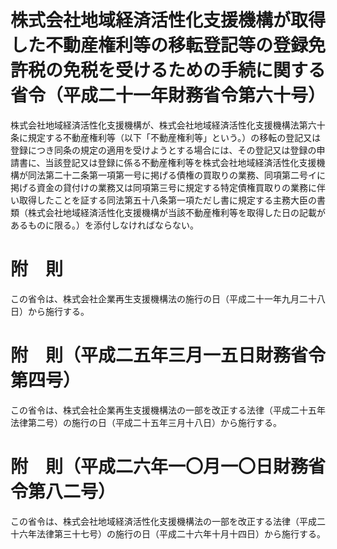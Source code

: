 # 株式会社地域経済活性化支援機構が取得した不動産権利等の移転登記等の登録免許税の免税を受けるための手続に関する省令（平成二十一年財務省令第六十号）
株式会社地域経済活性化支援機構が、株式会社地域経済活性化支援機構法第六十条に規定する不動産権利等（以下「不動産権利等」という。）の移転の登記又は登録につき同条の規定の適用を受けようとする場合には、その登記又は登録の申請書に、当該登記又は登録に係る不動産権利等を株式会社地域経済活性化支援機構が同法第二十二条第一項第一号に掲げる債権の買取りの業務、同項第二号イに掲げる資金の貸付けの業務又は同項第三号に規定する特定債権買取りの業務に伴い取得したことを証する同法第五十八条第一項ただし書に規定する主務大臣の書類（株式会社地域経済活性化支援機構が当該不動産権利等を取得した日の記載があるものに限る。）を添付しなければならない。
# 附　則
この省令は、株式会社企業再生支援機構法の施行の日（平成二十一年九月二十八日）から施行する。
# 附　則（平成二五年三月一五日財務省令第四号）
この省令は、株式会社企業再生支援機構法の一部を改正する法律（平成二十五年法律第二号）の施行の日（平成二十五年三月十八日）から施行する。
# 附　則（平成二六年一〇月一〇日財務省令第八二号）
この省令は、株式会社地域経済活性化支援機構法の一部を改正する法律（平成二十六年法律第三十七号）の施行の日（平成二十六年十月十四日）から施行する。
